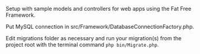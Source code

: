 Setup with sample models and controllers for web apps using the Fat Free Framework.

Put MySQL connection in src/Framework/DatabaseConnectionFactory.php.

Edit migrations folder as necessary and run your migration(s) from the project root with the terminal command `php bin/Migrate.php`.
